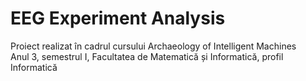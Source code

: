 # EEG Experiment Analysis  
Proiect realizat în cadrul cursului Archaeology of Intelligent Machines  
Anul 3, semestrul I, Facultatea de Matematică și Informatică, profil Informatică
